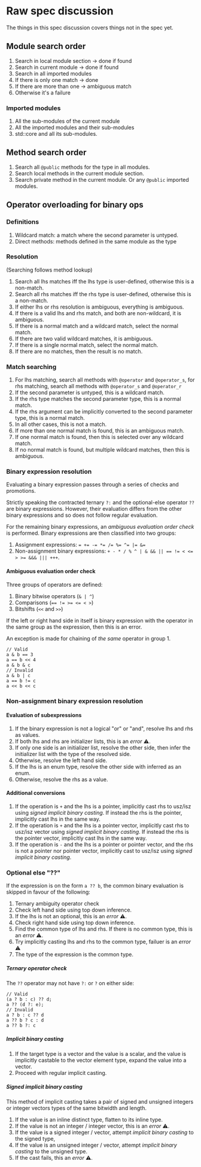 # Raw spec discussion

The things in this spec discussion covers things not in the spec yet.

## Module search order

1. Search in local module section -> done if found
2. Search in current module -> done if found
3. Search in all imported modules
4. If there is only one match -> done
5. If there are more than one -> ambiguous match
6. Otherwise it's a failure

### Imported modules

1. All the sub-modules of the current module
2. All the imported modules and their sub-modules
3. std::core and all its sub-modules.

## Method search order

1. Search all `@public` methods for the type in all modules.
2. Search local methods in the current module section.
3. Search private method in the current module. Or any `@public` imported modules.

## Operator overloading for binary ops

### Definitions

1. Wildcard match: a match where the second parameter is untyped.
2. Direct methods: methods defined in the same module as the type

### Resolution

(Searching follows method lookup)

1. Search all lhs matches iff the lhs type is user-defined, otherwise this is a non-match.
2. Search all rhs matches iff the rhs type is user-defined, otherwise this is a non-match.
3. If either lhs or rhs resolution is ambiguous, everything is ambiguous.
4. If there is a valid lhs and rhs match, and both are non-wildcard, it is ambiguous.
5. If there is a normal match and a wildcard match, select the normal match.
6. If there are two valid wildcard matches, it is ambiguous.
7. If there is a single normal match, select the normal match.
8. If there are no matches, then the result is no match.

### Match searching

1. For lhs matching, search all methods with `@operator` and `@operator_s`, for rhs matching, search all methods with `@operator_s` and `@operator_r`
2. If the second parameter is untyped, this is a wildcard match. 
3. If the rhs type matches the second parameter type, this is a normal match.
4. If the rhs argument can be implicitly converted to the second parameter type, this is a normal match.
5. In all other cases, this is not a match.
6. If more than one normal match is found, this is an ambiguous match.
7. If one normal match is found, then this is selected over any wildcard match.
8. If no normal match is found, but multiple wildcard matches, then this is ambiguous.


### Binary expression resolution

Evaluating a binary expression passes through a series of checks and promotions.

Strictly speaking the contracted ternary `?:` and the optional-else operator `??` are binary expressions. However, their evaluation differs from the other binary expressions and so does not follow regular evaluation.

For the remaining binary expressions, an *ambiguous evaluation order check* is performed. Binary expressions are then classified into two groups: 

1. Assignment expressions: `= += -= *= /= %= ^= |= &=`
2. Non-assignment binary expressions: `+ - * / % ^ | & && || == != < <= > >= &&& ||| +++`.

#### Ambiguous evaluation order check

Three groups of operators are defined:

1. Binary bitwise operators (`& | ^`)
2. Comparisons (`== != >= <= < >`)
3. Bitshifts (`<<` and `>>`)

If the left or right hand side in itself is binary expression with the operator in the same group as the expression, then this is an error.

An exception is made for chaining of *the same* operator in group 1.

```c3
// Valid
a & b == 3
a == b << 4
a & b & c
// Invalid
a & b | c
a == b != c
a << b << c
```

### Non-assignment binary expression resolution

#### Evaluation of subexpressions
1. If the binary expression is not a logical "or" or "and", resolve lhs and rhs as values.
2. If both lhs and rhs are initializer lists, this is an *error* ⚠️.
3. If only one side is an initializer list, resolve the other side, then infer the initializer list with the type of the resolved side.
4. Otherwise, resolve the left hand side.
5. If the lhs is an enum type, resolve the other side with inferred as an enum.
6. Otherwise, resolve the rhs as a value.

#### Additional conversions

1. If the operation is `+` and the lhs is a pointer, implicitly cast rhs to usz/isz using *signed implicit binary casting*. If instead the rhs is the pointer, implicitly cast lhs in the same way.
2. If the operation is `+` and the lhs is a pointer vector, implicitly cast rhs to usz/isz vector using *signed implicit binary casting*. If instead the rhs is the pointer vector, implicitly cast lhs in the same way.
3. If the operation is `-` and the lhs is a pointer or pointer vector, and the rhs is not a pointer nor pointer vector, implicitly cast to usz/isz using *signed implicit binary casting*.

### Optional else "??"

If the expression is on the form `a ?? b`, the common binary evaluation is skipped in favour of the following:

1. Ternary ambiguity operator check
2. Check left hand side using top down inference.
3. If the lhs is not an optional, this is an *error* ⚠️.
4. Check right hand side using top down inference.
5. Find the common type of lhs and rhs. If there is no common type, this is an *error* ⚠️.
6. Try implicitly casting lhs and rhs to the common type, failuer is an *error* ⚠️
7. The type of the expression is the common type.

##### Ternary operator check

The `??` operator may not have `?:` or `?` on either side:

```c3
// Valid
(a ? b : c) ?? d;
a ?? (d ?: e);
// Invalid
a ? b : c ?? d
a ?? b ? c : d
a ?? b ?: c
```

##### Implicit binary casting

1. If the target type is a vector and the value is a scalar, and the value is implicitly castable to the vector element type, expand the value into a vector.
2. Proceed with regular implicit casting.

##### Signed implicit binary casting

This method of implicit casting takes a pair of signed and unsigned integers or integer vectors types of the same bitwidth and length.

1. If the value is an inline distinct type, flatten to its inline type.
2. If the value is not an integer / integer vector, this is an *error* ⚠️.
3. If the value is a signed integer / vector, attempt *implicit binary casting* to the signed type, 
4. If the value is an unsigned integer / vector, attempt *implicit binary casting* to the unsigned type.
5. If the cast fails, this an *error* ⚠️.


